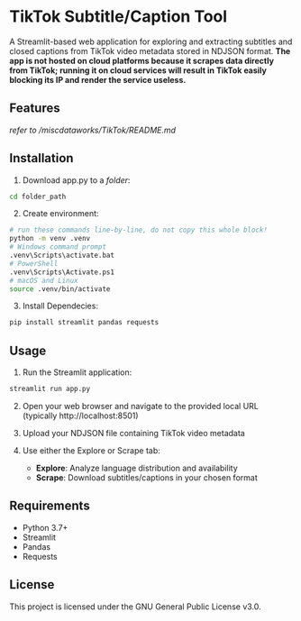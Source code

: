 # TikTok Subtitle/Caption Tool

A Streamlit-based web application for exploring and extracting subtitles and closed captions from TikTok video metadata stored in NDJSON format.
**The app is not hosted on cloud platforms because it scrapes data directly from TikTok; running it on cloud services will result in TikTok easily blocking its IP and render the service useless.**
## Features
_refer to /miscdataworks/TikTok/README.md_
## Installation

1. Download app.py to a _folder_:
```bash
cd folder_path
```

2. Create environment:
```bash
# run these commands line-by-line, do not copy this whole block!
python -m venv .venv
# Windows command prompt
.venv\Scripts\activate.bat
# PowerShell
.venv\Scripts\Activate.ps1
# macOS and Linux
source .venv/bin/activate
```
3. Install Dependecies:
```bash
pip install streamlit pandas requests
```

## Usage

1. Run the Streamlit application:
```bash
streamlit run app.py
```

2. Open your web browser and navigate to the provided local URL (typically http://localhost:8501)

3. Upload your NDJSON file containing TikTok video metadata

4. Use either the Explore or Scrape tab:
   - **Explore**: Analyze language distribution and availability
   - **Scrape**: Download subtitles/captions in your chosen format

## Requirements

- Python 3.7+
- Streamlit
- Pandas
- Requests

## License

This project is licensed under the GNU General Public License v3.0.
